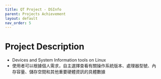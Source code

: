 ```yaml
---
title: QT Project - DSInfo
parent: Projects Achievement
layout: default
nav_order: 5
---
```


# Project Description
- Devices and System Information tools on Linux
- 使用者可以根據個人需求，自主選擇查看有關操作系統版本、處理器型號、內存容量、儲存空間和其他重要硬體資訊的具體數據



